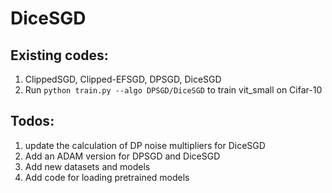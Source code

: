 # DiceSGD

## Existing codes:
 1. ClippedSGD, Clipped-EFSGD, DPSGD, DiceSGD
 2. Run ```python train.py --algo DPSGD/DiceSGD``` to train vit_small on Cifar-10 

## Todos: 
 1. update the calculation of DP noise multipliers for DiceSGD
 2. Add an ADAM version for DPSGD and DiceSGD
 3. Add new datasets and models
 4. Add code for loading pretrained models
